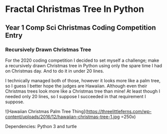# Fractal Christmas Tree In Python
## Year 1 Comp Sci Christmas Coding Competition Entry
### Recursively Drawn Christmas Tree

For the 2020 coding competition I decided to set myself a challenge; make a recursively drawn Christmas tree in Python using only the spare time I had on Christmas day. And to do it in under 20 lines.

I technically managed both of those, however it looks more like a palm tree, so I guess I better hope the judges are Hawaiian. Although even their Christmas trees look more like a Christmas tree than mine! At least though I needed only 20 lines, so I suppose I succeeded in that requirement I suppose. 

 ![Hawaiian Christmas Palm Tree Thing](https://threelittleferns.com/wp-content/uploads/2016/12/hawaiian-christmas-tree-1.jpg =250x)



Dependencies: Python 3 and turtle
